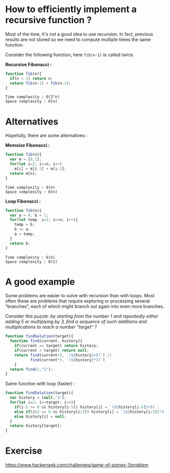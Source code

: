 # How to efficiently implement a recursive function ?
Most of the time, it's not a good idea to use recursion.
In fact, previous results are not stored so we need to compute multiple times the same function.

Consider the following function, here ``fib(n-1)`` is called twice.

**Recursive Fibonacci :**
````javascript
function fib(n){
  if(n < 2) return n;
  return fib(n-1) + fib(n-2);
}
````
````
Time complexity : O(2^n)
Space complexity : O(n)
````
# Alternatives
Hopefully, there are some alternatives :

**Memoize Fibonacci :**
````javascript
function fib(n){
  var m = [0,1];
  for(let i=2; i<=n; i++)
    m[i] = m[i-1] + m[i-2];
  return m[n];
}
````
````
Time complexity : O(n)
Space complexity : O(n)
````
**Loop Fibonacci :**
````javascript
function fib(n){
  var a = 0, b = 1;
  for(let temp, i=2; i<=n; i++){
    temp = b;
    b += a;
    a = temp;
  }
  return b;
}
````
````
Time complexity : O(n)
Space complexity : O(1)
````
# A good example
Some problems are easier to solve with recursion than with loops. Most often these are problems that require exploring or processing several “branches”, each of which might branch out again into even more branches.

*Consider this puzzle: by starting from the number 1 and repeatedly either adding 5 or multiplying by 3, find a sequence of such additions and multiplications to reach a number "target" ?*
````javascript
function findSolution(target){
  function find(current, history){
    if(current == target) return history;
    if(current > target) return null;
    return find(current+5, `(${history}+5)`) || 
           find(current*3, `(${history}*3)`)
    }
  return find(1,"1");
}
````
Same function with loop (faster) :
````javascript
function findSolution(target){
  var history = [null,"1"];
  for(let i=2; i<=target; i++){
    if(i-5 >= 0 && history[i-5]) history[i] = `(${history[i-5]}+5)`;
    else if(i%3 == 0 && history[i/3]) history[i] = `(${history[i/3]}*3)`;
    else history[i] = null;
  }
  return history[target];
}
````
# Exercise
https://www.hackerrank.com/challenges/game-of-stones-1/problem
